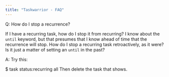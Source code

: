 ```yaml
---
title: "Taskwarrior - FAQ"
---
```


Q: How do I stop a recurrence?

If I have a recurring task, how do I stop it from recurring? I know about the `until` keyword, but that presumes that I know ahead of time that the recurrence will stop. How do I stop a recurring task retroactively, as it were? Is it just a matter of setting an `until` in the past?

A: Try this:

$ task status:recurring all
Then delete the task that shows.

